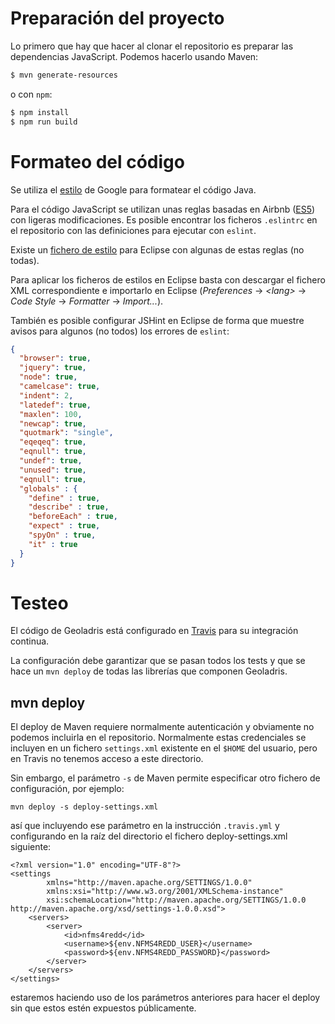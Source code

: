 # Preparación del proyecto

Lo primero que hay que hacer al clonar el repositorio es preparar las dependencias JavaScript. Podemos hacerlo usando Maven:

```bash
$ mvn generate-resources
```
o con `npm`:

```bash
$ npm install
$ npm run build
```

# Formateo del código

Se utiliza el [estilo](https://google.github.io/styleguide/eclipse-java-google-style.xml) de Google para formatear el código Java.

Para el código JavaScript se utilizan unas reglas basadas en Airbnb ([ES5](https://www.npmjs.com/package/eslint-config-airbnb-es5)) con ligeras modificaciones. Es posible encontrar los ficheros `.eslintrc` en el repositorio con las definiciones para ejecutar con `eslint`.

Existe un [fichero de estilo](geoladris-style-js.xml) para Eclipse con algunas de estas reglas (no todas).

Para aplicar los ficheros de estilos en Eclipse basta con descargar el fichero XML correspondiente e importarlo en Eclipse (_Preferences_ -> _&lt;lang&gt;_ -> _Code Style_ -> _Formatter_ -> _Import..._).

También es posible configurar JSHint en Eclipse de forma que muestre avisos para algunos (no todos) los errores de `eslint`:

```json
{
  "browser": true,
  "jquery": true,
  "node": true,
  "camelcase": true,
  "indent": 2,
  "latedef": true,
  "maxlen": 100,
  "newcap": true,
  "quotmark": "single",
  "eqeqeq": true,
  "eqnull": true,
  "undef": true,
  "unused": true,
  "eqnull": true,
  "globals" : {
    "define" : true,
    "describe" : true,
    "beforeEach" : true,
    "expect" : true,
    "spyOn" : true,
    "it" : true
  }
}
```

# Testeo

El código de Geoladris está configurado en [Travis](https://travis-ci.org/geoladris/) para su integración continua.

La configuración debe garantizar que se pasan todos los tests y que se hace un `mvn deploy` de todas las librerías que componen Geoladris.

## mvn deploy

El deploy de Maven requiere normalmente autenticación y obviamente no podemos incluirla en el repositorio. Normalmente estas credenciales se incluyen en un fichero `settings.xml` existente en el `$HOME` del usuario, pero en Travis no tenemos acceso a este directorio.

Sin embargo, el parámetro `-s` de Maven permite especificar otro fichero de configuración, por ejemplo:

	mvn deploy -s deploy-settings.xml

así que incluyendo ese parámetro en la instrucción `.travis.yml` y configurando en la raíz del directorio el fichero deploy-settings.xml siguiente:

	<?xml version="1.0" encoding="UTF-8"?>
	<settings
	        xmlns="http://maven.apache.org/SETTINGS/1.0.0"
	        xmlns:xsi="http://www.w3.org/2001/XMLSchema-instance"
	        xsi:schemaLocation="http://maven.apache.org/SETTINGS/1.0.0 http://maven.apache.org/xsd/settings-1.0.0.xsd">
	    <servers>
	        <server>
	            <id>nfms4redd</id>
	            <username>${env.NFMS4REDD_USER}</username>
	            <password>${env.NFMS4REDD_PASSWORD}</password>
	        </server>
	    </servers>
	</settings>

estaremos haciendo uso de los parámetros anteriores para hacer el deploy sin que estos estén expuestos públicamente.

